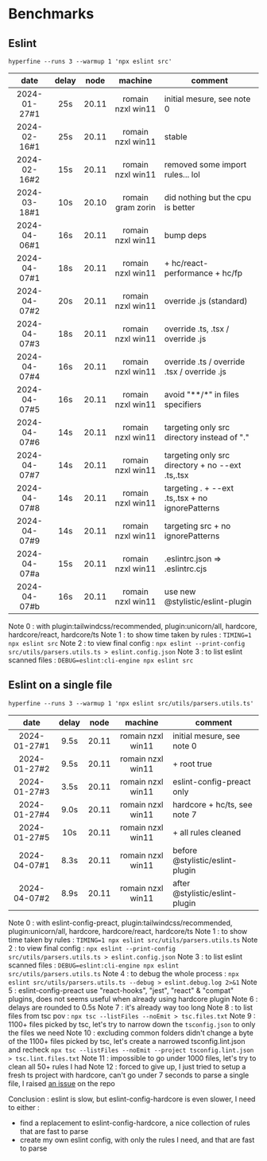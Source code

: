 # Benchmarks

## Eslint

`hyperfine --runs 3 --warmup 1 'npx eslint src'`

|     date     | delay | node  |      machine      | comment                                           |
| :----------: | :---: | :---: | :---------------: | ------------------------------------------------- |
| 2024-01-27#1 |  25s  | 20.11 | romain nzxl win11 | initial mesure, see note 0                        |
| 2024-02-16#1 |  25s  | 20.11 | romain nzxl win11 | stable                                            |
| 2024-02-16#2 |  15s  | 20.11 | romain nzxl win11 | removed some import rules... lol                  |
| 2024-03-18#1 |  10s  | 20.10 | romain gram zorin | did nothing but the cpu is better                 |
| 2024-04-06#1 |  16s  | 20.11 | romain nzxl win11 | bump deps                                         |
| 2024-04-07#1 |  18s  | 20.11 | romain nzxl win11 | + hc/react-performance + hc/fp                    |
| 2024-04-07#2 |  20s  | 20.11 | romain nzxl win11 | override .js (standard)                           |
| 2024-04-07#3 |  18s  | 20.11 | romain nzxl win11 | override .ts, .tsx / override .js                 |
| 2024-04-07#4 |  16s  | 20.11 | romain nzxl win11 | override .ts / override .tsx / override .js       |
| 2024-04-07#5 |  16s  | 20.11 | romain nzxl win11 | avoid "**/*" in files specifiers                  |
| 2024-04-07#6 |  14s  | 20.11 | romain nzxl win11 | targeting only src directory instead of "."       |
| 2024-04-07#7 |  14s  | 20.11 | romain nzxl win11 | targeting only src directory + no --ext .ts,.tsx  |
| 2024-04-07#8 |  14s  | 20.11 | romain nzxl win11 | targeting . + --ext .ts,.tsx +  no ignorePatterns |
| 2024-04-07#9 |  14s  | 20.11 | romain nzxl win11 | targeting src + no ignorePatterns                 |
| 2024-04-07#a |  15s  | 20.11 | romain nzxl win11 | .eslintrc.json => .eslintrc.cjs                   |
| 2024-04-07#b |  16s  | 20.11 | romain nzxl win11 | use new @stylistic/eslint-plugin                  |

Note 0 : with plugin:tailwindcss/recommended,  plugin:unicorn/all, hardcore, hardcore/react, hardcore/ts
Note 1 : to show time taken by rules : `TIMING=1 npx eslint src`
Note 2 : to view final config : `npx eslint --print-config src/utils/parsers.utils.ts > eslint.config.json`
Note 3 : to list eslint scanned files : `DEBUG=eslint:cli-engine npx eslint src`

## Eslint on a single file

`hyperfine --runs 3 --warmup 1 'npx eslint src/utils/parsers.utils.ts'`

|     date     | delay | node  |      machine      | comment                         |
| :----------: | :---: | :---: | :---------------: | ------------------------------- |
| 2024-01-27#1 | 9.5s  | 20.11 | romain nzxl win11 | initial mesure, see note 0      |
| 2024-01-27#2 | 9.5s  | 20.11 | romain nzxl win11 | + root true                     |
| 2024-01-27#3 | 3.5s  | 20.11 | romain nzxl win11 | eslint-config-preact only       |
| 2024-01-27#4 | 9.0s  | 20.11 | romain nzxl win11 | hardcore + hc/ts, see note 7    |
| 2024-01-27#5 |  10s  | 20.11 | romain nzxl win11 | + all rules cleaned             |
| 2024-04-07#1 | 8.3s  | 20.11 | romain nzxl win11 | before @stylistic/eslint-plugin |
| 2024-04-07#2 | 8.9s  | 20.11 | romain nzxl win11 | after @stylistic/eslint-plugin  |

Note 0 : with eslint-config-preact, plugin:tailwindcss/recommended,  plugin:unicorn/all, hardcore, hardcore/react, hardcore/ts
Note 1 : to show time taken by rules : `TIMING=1 npx eslint src/utils/parsers.utils.ts`
Note 2 : to view final config : `npx eslint --print-config src/utils/parsers.utils.ts > eslint.config.json`
Note 3 : to list eslint scanned files : `DEBUG=eslint:cli-engine npx eslint src/utils/parsers.utils.ts`
Note 4 : to debug the whole process : `npx eslint src/utils/parsers.utils.ts --debug > eslint.debug.log 2>&1`
Note 5 : eslint-config-preact use "react-hooks", "jest", "react" & "compat" plugins, does not seems useful when already using hardcore plugin
Note 6 : delays are rounded to 0.5s
Note 7 : it's already way too long
Note 8 : to list files from tsc pov : `npx tsc --listFiles --noEmit > tsc.files.txt`
Note 9 : 1100+ files picked by tsc, let's try to narrow down the `tsconfig.json` to only the files we need
Note 10 : excluding common folders didn't change a byte of the 1100+ files picked by tsc, let's create a narrowed tsconfig.lint.json and recheck `npx tsc --listFiles --noEmit --project tsconfig.lint.json > tsc.lint.files.txt`
Note 11 : impossible to go under 1000 files, let's try to clean all 50+ rules I had
Note 12 : forced to give up, I just tried to setup a fresh ts project with hardcore, can't go under 7 seconds to parse a single file, I raised [an issue](https://github.com/EvgenyOrekhov/eslint-config-hardcore/issues/881) on the repo

Conclusion : eslint is slow, but eslint-config-hardcore is even slower, I need to either :

- find a replacement to eslint-config-hardcore, a nice collection of rules that are fast to parse
- create my own eslint config, with only the rules I need, and that are fast to parse
